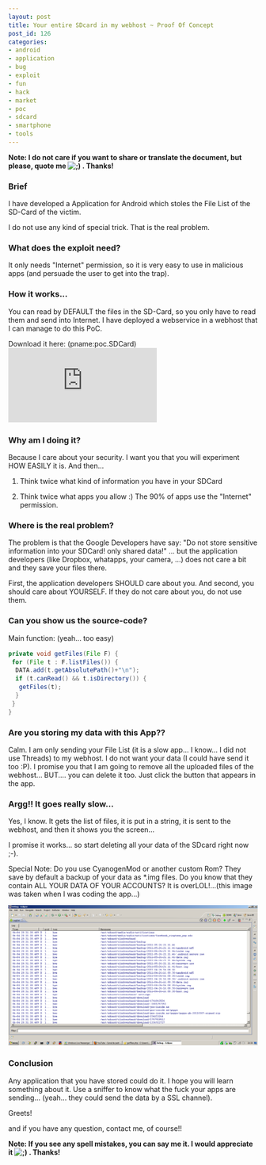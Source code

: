 ```yaml
---
layout: post
title: Your entire SDcard in my webhost ~ Proof Of Concept
post_id: 126
categories: 
- android
- application
- bug
- exploit
- fun
- hack
- market
- poc
- sdcard
- smartphone
- tools
---
```


**Note: I do not care if you want to share or translate the document, but please, quote me 
![;)](http://s1.wp.com/wp-includes/images/smilies/icon_wink.gif?m=1221158483g) . Thanks!**


### Brief

I have developed a Application for Android which stoles the File List of the SD-Card of the victim.

I do not use any kind of special trick. That is the real problem.

### What does the exploit need?

It only needs "Internet" permission, so it is very easy to use in malicious apps (and persuade the user to get into the trap).

### How it works...

You can read by DEFAULT the files in the SD-Card, so you only have to read them and send into Internet. I have deployed a webservice in a webhost that I can manage to do this PoC.

Download it here: (pname:poc.SDCard)
![Proof of Concept - Stealing SD-Card with an Android application](http://qrcode.kaywa.com/img.php?s=6&d=market://search?q=pname:poc.SDCard)

### Why am I doing it?

Because I care about your security. I want you that you will experiment HOW EASILY it is. And then...

1) Think twice what kind of information you have in your SDCard

2) Think twice what apps you allow :) The 90% of apps use the "Internet" permission.

### Where is the real problem?

The problem is that the Google Developers have say: "Do not store sensitive information into your SDCard! only shared data!" ... but the application developers (like Dropbox, whatapps, your camera, ...) does not care a bit and they save your files there.

First, the application developers SHOULD care about you. And second, you should care about YOURSELF. If they do not care about you, do not use them.

### Can you show us the source-code?

Main function: (yeah... too easy)

```java
private void getFiles(File F) {
 for (File t : F.listFiles()) {
  DATA.add(t.getAbsolutePath()+"\n");
  if (t.canRead() && t.isDirectory()) {
   getFiles(t);
  }
 }
}
```

### Are you storing my data with this App??

Calm. I am only sending your File List (it is a slow app... I know... I did not use Threads) to my webhost. I do not want your data (I could have send it too :P). I promise you that I am going to remove all the uploaded files of the webhost... BUT.... you can delete it too. Just click the button that appears in the app.

### Argg!! It goes really slow...

Yes, I know. It gets the list of files, it is put in a string, it is sent to the webhost, and then it shows you the screen...

I promise it works... so start deleting all your data of the SDcard right now ;-).

Special Note: Do you use CyanogenMod or another custom Rom? They save by default a backup of your data as *.img files. Do you know that they contain ALL YOUR DATA OF YOUR ACCOUNTS? It is overLOL!...(this image was taken when I was coding the app...)


[![cyanogen-mod backups in *.img files](/images/2011/06/files.png)](/images/2011/06/files.png)

### Conclusion

Any application that you have stored could do it. I hope you will learn something about it. Use a sniffer to know what the fuck your apps are sending... (yeah... they could send the data by a SSL channel).

Greets!

and if you have any question, contact me, of course!!


**Note: If you see any spell mistakes, you can say me it. I would appreciate it 
![;)](http://s1.wp.com/wp-includes/images/smilies/icon_wink.gif?m=1221158483g) . Thanks!**